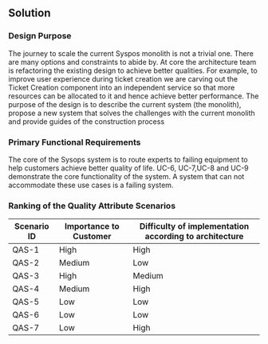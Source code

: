 ## Solution
### Design Purpose

The journey to scale the current Syspos monolith is not a trivial one. There are many options and constraints to abide by. At core the architecture team is refactoring the existing design to achieve better qualities. For example, to improve user experience during ticket creation we are carving out the Ticket Creation component into an independent service so that more resources can be allocated to it and hence achieve better performance. The purpose of the design is to describe the current system (the monolith), propose a new system that solves the challenges with the current monolith and provide guides of the construction process

### Primary Functional Requirements
The core of the Sysops system is to route experts to failing equipment to help customers achieve better quality of life. UC-6, UC-7,UC-8 and UC-9 demonstrate the core functionality of the system. A system that can not accommodate these use cases is a failing system.     

### Ranking of the Quality Attribute Scenarios

Scenario ID | Importance to Customer| Difficulty of implementation according to architecture
------------| ----------------------|--------------------------------------------------------
QAS-1 | High | High
QAS-2 | Medium | Low
QAS-3 | High | Medium
QAS-4 | Medium | High
QAS-5 | Low | Low
QAS-6 | Low | Low
QAS-7 | Low | High


